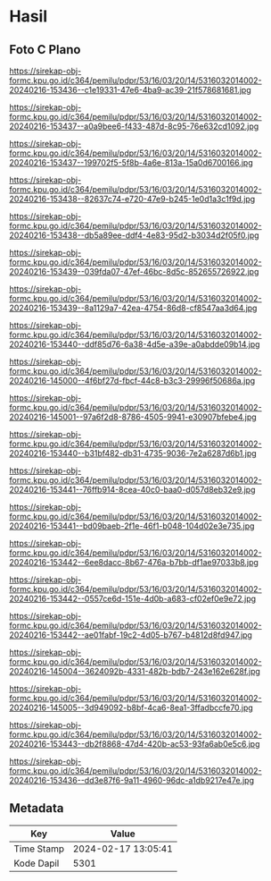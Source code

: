# Hasil

## Foto C Plano

https://sirekap-obj-formc.kpu.go.id/c364/pemilu/pdpr/53/16/03/20/14/5316032014002-20240216-153436--c1e19331-47e6-4ba9-ac39-21f578681681.jpg

https://sirekap-obj-formc.kpu.go.id/c364/pemilu/pdpr/53/16/03/20/14/5316032014002-20240216-153437--a0a9bee6-f433-487d-8c95-76e632cd1092.jpg

https://sirekap-obj-formc.kpu.go.id/c364/pemilu/pdpr/53/16/03/20/14/5316032014002-20240216-153437--199702f5-5f8b-4a6e-813a-15a0d6700166.jpg

https://sirekap-obj-formc.kpu.go.id/c364/pemilu/pdpr/53/16/03/20/14/5316032014002-20240216-153438--82637c74-e720-47e9-b245-1e0d1a3c1f9d.jpg

https://sirekap-obj-formc.kpu.go.id/c364/pemilu/pdpr/53/16/03/20/14/5316032014002-20240216-153438--db5a89ee-ddf4-4e83-95d2-b3034d2f05f0.jpg

https://sirekap-obj-formc.kpu.go.id/c364/pemilu/pdpr/53/16/03/20/14/5316032014002-20240216-153439--039fda07-47ef-46bc-8d5c-852655726922.jpg

https://sirekap-obj-formc.kpu.go.id/c364/pemilu/pdpr/53/16/03/20/14/5316032014002-20240216-153439--8a1129a7-42ea-4754-86d8-cf8547aa3d64.jpg

https://sirekap-obj-formc.kpu.go.id/c364/pemilu/pdpr/53/16/03/20/14/5316032014002-20240216-153440--ddf85d76-6a38-4d5e-a39e-a0abdde09b14.jpg

https://sirekap-obj-formc.kpu.go.id/c364/pemilu/pdpr/53/16/03/20/14/5316032014002-20240216-145000--4f6bf27d-fbcf-44c8-b3c3-29996f50686a.jpg

https://sirekap-obj-formc.kpu.go.id/c364/pemilu/pdpr/53/16/03/20/14/5316032014002-20240216-145001--97a6f2d8-8786-4505-9941-e30907bfebe4.jpg

https://sirekap-obj-formc.kpu.go.id/c364/pemilu/pdpr/53/16/03/20/14/5316032014002-20240216-153440--b31bf482-db31-4735-9036-7e2a6287d6b1.jpg

https://sirekap-obj-formc.kpu.go.id/c364/pemilu/pdpr/53/16/03/20/14/5316032014002-20240216-153441--76ffb914-8cea-40c0-baa0-d057d8eb32e9.jpg

https://sirekap-obj-formc.kpu.go.id/c364/pemilu/pdpr/53/16/03/20/14/5316032014002-20240216-153441--bd09baeb-2f1e-46f1-b048-104d02e3e735.jpg

https://sirekap-obj-formc.kpu.go.id/c364/pemilu/pdpr/53/16/03/20/14/5316032014002-20240216-153442--6ee8dacc-8b67-476a-b7bb-df1ae97033b8.jpg

https://sirekap-obj-formc.kpu.go.id/c364/pemilu/pdpr/53/16/03/20/14/5316032014002-20240216-153442--0557ce6d-151e-4d0b-a683-cf02ef0e9e72.jpg

https://sirekap-obj-formc.kpu.go.id/c364/pemilu/pdpr/53/16/03/20/14/5316032014002-20240216-153442--ae01fabf-19c2-4d05-b767-b4812d8fd947.jpg

https://sirekap-obj-formc.kpu.go.id/c364/pemilu/pdpr/53/16/03/20/14/5316032014002-20240216-145004--3624092b-4331-482b-bdb7-243e162e628f.jpg

https://sirekap-obj-formc.kpu.go.id/c364/pemilu/pdpr/53/16/03/20/14/5316032014002-20240216-145005--3d949092-b8bf-4ca6-8ea1-3ffadbccfe70.jpg

https://sirekap-obj-formc.kpu.go.id/c364/pemilu/pdpr/53/16/03/20/14/5316032014002-20240216-153443--db2f8868-47d4-420b-ac53-93fa6ab0e5c6.jpg

https://sirekap-obj-formc.kpu.go.id/c364/pemilu/pdpr/53/16/03/20/14/5316032014002-20240216-153436--dd3e87f6-9a11-4960-96dc-a1db9217e47e.jpg


## Metadata

| Key        | Value               |
| ---------- | ------------------- |
| Time Stamp | 2024-02-17 13:05:41 |
| Kode Dapil | 5301                |



